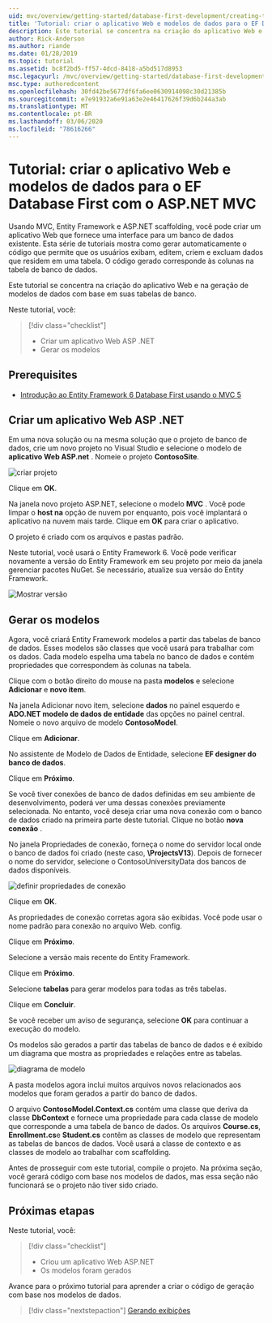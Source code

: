 ```yaml
---
uid: mvc/overview/getting-started/database-first-development/creating-the-web-application
title: 'Tutorial: criar o aplicativo Web e modelos de dados para o EF Database First com o ASP.NET MVC'
description: Este tutorial se concentra na criação do aplicativo Web e na geração de modelos de dados com base em suas tabelas de banco.
author: Rick-Anderson
ms.author: riande
ms.date: 01/28/2019
ms.topic: tutorial
ms.assetid: bc8f2bd5-ff57-4dcd-8418-a5bd517d8953
msc.legacyurl: /mvc/overview/getting-started/database-first-development/creating-the-web-application
msc.type: authoredcontent
ms.openlocfilehash: 30fd42be5677df6fa6ee0630914098c30d21385b
ms.sourcegitcommit: e7e91932a6e91a63e2e46417626f39d6b244a3ab
ms.translationtype: MT
ms.contentlocale: pt-BR
ms.lasthandoff: 03/06/2020
ms.locfileid: "78616266"
---
```

# <a name="tutorial-create-the-web-application-and-data-models-for-ef-database-first-with-aspnet-mvc"></a>Tutorial: criar o aplicativo Web e modelos de dados para o EF Database First com o ASP.NET MVC

 Usando MVC, Entity Framework e ASP.NET scaffolding, você pode criar um aplicativo Web que fornece uma interface para um banco de dados existente. Esta série de tutoriais mostra como gerar automaticamente o código que permite que os usuários exibam, editem, criem e excluam dados que residem em uma tabela. O código gerado corresponde às colunas na tabela de banco de dados.

Este tutorial se concentra na criação do aplicativo Web e na geração de modelos de dados com base em suas tabelas de banco.

Neste tutorial, você:

> [!div class="checklist"]
> * Criar um aplicativo Web ASP .NET
> * Gerar os modelos

## <a name="prerequisites"></a>Prerequisites

* [Introdução ao Entity Framework 6 Database First usando o MVC 5](setting-up-database.md)

## <a name="create-an-aspnet-web-app"></a>Criar um aplicativo Web ASP .NET

Em uma nova solução ou na mesma solução que o projeto de banco de dados, crie um novo projeto no Visual Studio e selecione o modelo de **aplicativo Web ASP.net** . Nomeie o projeto **ContosoSite**.

![criar projeto](creating-the-web-application/_static/image1.png)

Clique em **OK**.

Na janela novo projeto ASP.NET, selecione o modelo **MVC** . Você pode limpar o **host na** opção de nuvem por enquanto, pois você implantará o aplicativo na nuvem mais tarde. Clique em **OK** para criar o aplicativo.

O projeto é criado com os arquivos e pastas padrão.

Neste tutorial, você usará o Entity Framework 6. Você pode verificar novamente a versão do Entity Framework em seu projeto por meio da janela gerenciar pacotes NuGet. Se necessário, atualize sua versão do Entity Framework.

![Mostrar versão](creating-the-web-application/_static/image3.png)

## <a name="generate-the-models"></a>Gerar os modelos

Agora, você criará Entity Framework modelos a partir das tabelas de banco de dados. Esses modelos são classes que você usará para trabalhar com os dados. Cada modelo espelha uma tabela no banco de dados e contém propriedades que correspondem às colunas na tabela.

Clique com o botão direito do mouse na pasta **modelos** e selecione **Adicionar** e **novo item**.

Na janela Adicionar novo item, selecione **dados** no painel esquerdo e **ADO.NET modelo de dados de entidade** das opções no painel central. Nomeie o novo arquivo de modelo **ContosoModel**.

Clique em **Adicionar**.

No assistente de Modelo de Dados de Entidade, selecione **EF designer do banco de dados**.

Clique em **Próximo**.

Se você tiver conexões de banco de dados definidas em seu ambiente de desenvolvimento, poderá ver uma dessas conexões previamente selecionada. No entanto, você deseja criar uma nova conexão com o banco de dados criado na primeira parte deste tutorial. Clique no botão **nova conexão** .

No janela Propriedades de conexão, forneça o nome do servidor local onde o banco de dados foi criado (neste caso, **\ProjectsV13**). Depois de fornecer o nome do servidor, selecione o ContosoUniversityData dos bancos de dados disponíveis.

![definir propriedades de conexão](creating-the-web-application/_static/image8.png)

Clique em **OK**.

As propriedades de conexão corretas agora são exibidas. Você pode usar o nome padrão para conexão no arquivo Web. config.

Clique em **Próximo**.

Selecione a versão mais recente do Entity Framework.

Clique em **Próximo**.

Selecione **tabelas** para gerar modelos para todas as três tabelas.

Clique em **Concluir**.

Se você receber um aviso de segurança, selecione **OK** para continuar a execução do modelo.

Os modelos são gerados a partir das tabelas de banco de dados e é exibido um diagrama que mostra as propriedades e relações entre as tabelas.

![diagrama de modelo](creating-the-web-application/_static/image11.png)

A pasta modelos agora inclui muitos arquivos novos relacionados aos modelos que foram gerados a partir do banco de dados.

O arquivo **ContosoModel.Context.cs** contém uma classe que deriva da classe **DbContext** e fornece uma propriedade para cada classe de modelo que corresponde a uma tabela de banco de dados. Os arquivos **Course.cs**, **Enrollment.cs**e **Student.cs** contêm as classes de modelo que representam as tabelas de bancos de dados. Você usará a classe de contexto e as classes de modelo ao trabalhar com scaffolding.

Antes de prosseguir com este tutorial, compile o projeto. Na próxima seção, você gerará código com base nos modelos de dados, mas essa seção não funcionará se o projeto não tiver sido criado.

## <a name="next-steps"></a>Próximas etapas

Neste tutorial, você:

> [!div class="checklist"]
> * Criou um aplicativo Web ASP.NET
> * Os modelos foram gerados

Avance para o próximo tutorial para aprender a criar o código de geração com base nos modelos de dados.
> [!div class="nextstepaction"]
> [Gerando exibições](generating-views.md)
